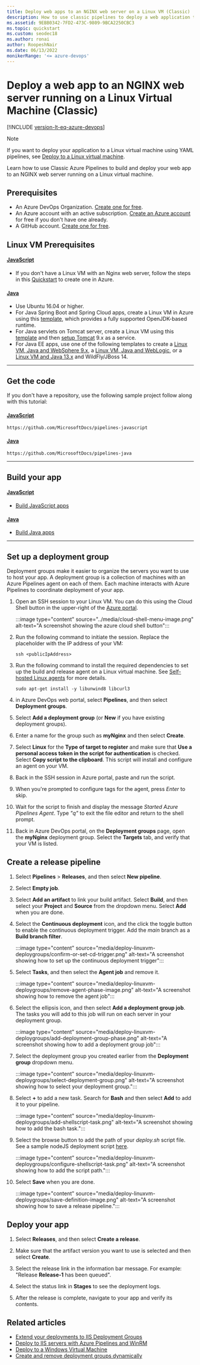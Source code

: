```yaml
---
title: Deploy web apps to an NGINX web server on a Linux VM (Classic)
description: How to use classic pipelines to deploy a web application to an NGINX web server on a Linux virtual machine
ms.assetid: 9EBB0342-7FD2-473C-9809-9BCA2250CBC3
ms.topic: quickstart
ms.custom: seodec18
ms.author: ronai
author: RoopeshNair
ms.date: 06/13/2022
monikerRange: '<= azure-devops'
---
```


# Deploy a web app to an NGINX web server running on a Linux Virtual Machine (Classic)

[!INCLUDE [version-lt-eq-azure-devops](../../../includes/version-lt-eq-azure-devops.md)]

> [!NOTE]
> If you want to deploy your application to a Linux virtual machine using YAML pipelines, see [Deploy to a Linux virtual machine](../../ecosystems/deploy-linux-vm.md).

Learn how to use Classic Azure Pipelines to build and deploy your web app to an NGINX web server running on a Linux virtual machine.

## Prerequisites

- An Azure DevOps Organization. [Create one for free](../../../organizations/accounts/create-organization.md).
- An Azure account with an active subscription. [Create an Azure account](https://azure.microsoft.com/free/?WT.mc_id=A261C142F) for free if you don't have one already.
- A GitHub account. [Create one for free](https://github.com).

## Linux VM Prerequisites

#### [JavaScript](#tab/javascript)

- If you don't have a Linux VM with an Nginx web server, follow the steps in this [Quickstart](/azure/virtual-machines/linux/quick-create-cli) to create one in Azure.

#### [Java](#tab/java)

- Use Ubuntu 16.04 or higher.
- For Java Spring Boot and Spring Cloud apps, create a Linux VM in Azure using this [template](https://azuremarketplace.microsoft.com/marketplace/apps/azul.azul-zulu13-ubuntu-2004), which provides a fully supported OpenJDK-based runtime.
- For Java servlets on Tomcat server, create a Linux VM using this [template](https://azuremarketplace.microsoft.com/marketplace/apps/azul.azul-zulu13-ubuntu-2004) and then [setup Tomcat](https://www.digitalocean.com/community/tutorials/how-to-install-apache-tomcat-8-on-ubuntu-16-04#step-5-create-a-systemd-service-file) 9.x as a service.
- For Java EE apps, use one of the following templates to create a [Linux VM, Java and WebSphere 9.x](https://azuremarketplace.microsoft.com/marketplace/apps/midvision.websphere-application-server-nde-90), a [Linux VM, Java and WebLogic](https://azuremarketplace.microsoft.com/marketplace/apps/oracle.20191009-arm-oraclelinux-wls-admin), or a [Linux VM and Java 13.x](https://azuremarketplace.microsoft.com/marketplace/apps/azul.azul-zulu13-ubuntu-2004) and WildFly/JBoss 14.

- - -

## Get the code

If you don't have a repository, use the following sample project follow along with this tutorial:

#### [JavaScript](#tab/javascript)

```
https://github.com/MicrosoftDocs/pipelines-javascript
```

#### [Java](#tab/java)

```
https://github.com/MicrosoftDocs/pipelines-java
```

- - -

## Build your app

#### [JavaScript](#tab/javascript)

- [Build JavaScript apps](../../ecosystems/javascript.md)

#### [Java](#tab/java)

- [Build Java apps](../../ecosystems/java.md)

- - -

## Set up a deployment group

Deployment groups make it easier to organize the servers you want to use to host your app. A deployment group is a collection of machines with an Azure Pipelines agent on each of them. Each machine interacts with Azure Pipelines to coordinate deployment of your app.

1. Open an SSH session to your Linux VM. You can do this using the Cloud Shell button in the upper-right of the [Azure portal](https://portal.azure.com/).

    :::image type="content" source="../media/cloud-shell-menu-image.png" alt-text="A screenshot showing the azure cloud shell button":::

1. Run the following command to initiate the session. Replace the placeholder with the IP address of your VM:

    ```command
    ssh <publicIpAddress>
    ```

1. Run the following command to install the required dependencies to set up the build and release agent on a Linux virtual machine. See [Self-hosted Linux agents](../../agents/linux-agent.md) for more details.

    ```command
    sudo apt-get install -y libunwind8 libcurl3
    ```

1. in Azure DevOps web portal, select **Pipelines**, and then select **Deployment groups**.

1. Select **Add a deployment group** (or **New** if you have existing deployment groups).

1. Enter a name for the group such as **myNginx** and then select **Create**.

1. Select **Linux** for the **Type of target to register** and make sure that **Use a personal access token in the script for authentication** is checked. Select **Copy script to the clipboard**. This script will install and configure an agent on your VM.

1. Back in the SSH session in Azure portal, paste and run the script.

1. When you're prompted to configure tags for the agent, press _Enter_ to skip.

1. Wait for the script to finish and display the message *Started Azure Pipelines Agent*. Type *"q"* to exit the file editor and return to the shell prompt.

1. Back in Azure DevOps portal, on the **Deployment groups** page, open the **myNginx** deployment group. Select the **Targets** tab, and verify that your VM is listed.

## Create a release pipeline

1. Select **Pipelines** > **Releases**, and then select **New pipeline**.

1. Select **Empty job**.

1. Select **Add an artifact** to link your build artifact. Select **Build**, and then select your **Project** and **Source** from the dropdown menu. Select **Add** when you are done.

1. Select the **Continuous deployment** icon, and the click the toggle button to enable the continuous deployment trigger. Add the *main* branch as a **Build branch filter**.

    :::image type="content" source="media/deploy-linuxvm-deploygroups/confirm-or-set-cd-trigger.png" alt-text="A screenshot showing how to set up the continuous deployment trigger":::

1. Select **Tasks**, and then select the **Agent job** and remove it.

    :::image type="content" source="media/deploy-linuxvm-deploygroups/remove-agent-phase-image.png" alt-text="A screenshot showing how to remove the agent job":::

1. Select the ellipsis icon, and then select **Add a deployment group job**. The tasks you will add to this job will run on each server in your deployment group.

    :::image type="content" source="media/deploy-linuxvm-deploygroups/add-deployment-group-phase.png" alt-text="A screenshot showing how to add a deployment group job":::

1. Select the deployment group you created earlier from the **Deployment group** dropdown menu.

    :::image type="content" source="media/deploy-linuxvm-deploygroups/select-deployment-group.png" alt-text="A screenshot showing how to select your deployment group.":::

1. Select **+** to add a new task. Search for **Bash** and then select **Add** to add it to your pipeline.

    :::image type="content" source="media/deploy-linuxvm-deploygroups/add-shellscript-task.png" alt-text="A screenshot showing how to add the bash task.":::

1. Select the browse button to add the path of your *deploy.sh* script file. See a sample nodeJS deployment script [here](https://github.com/azure-devops/fabrikam-node/blob/master/deployscript.sh).

    :::image type="content" source="media/deploy-linuxvm-deploygroups/configure-shellscript-task.png" alt-text="A screenshot showing how to add the script path.":::

1. Select **Save** when you are done.

    :::image type="content" source="media/deploy-linuxvm-deploygroups/save-definition-image.png" alt-text="A screenshot showing how to save a release pipeline.":::

## Deploy your app

1. Select **Releases**, and then select **Create a release**.

1. Make sure that the artifact version you want to use is selected and then select **Create**.

1. Select the release link in the information bar message. For example: "Release **Release-1** has been queued".

1. Select the status link in **Stages** to see the deployment logs.

1. After the release is complete, navigate to your app and verify its contents.

## Related articles

- [Extend your deployments to IIS Deployment Groups](howto-webdeploy-iis-deploygroups.md)
- [Deploy to IIS servers with Azure Pipelines and WinRM](deploy-webdeploy-iis-winrm.md)
- [Deploy to a Windows Virtual Machine](deploy-webdeploy-iis-deploygroups.md)
- [Create and remove deployment groups dynamically](howto-webdeploy-iis-deploygroups.md#depgroup)

